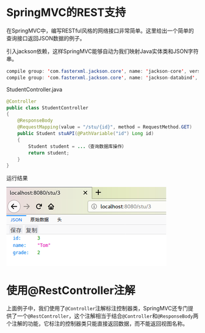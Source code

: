 # SpringMVC的REST支持

在SpringMVC中，编写RESTful风格的网络接口非常简单。这里给出一个简单的查询接口返回JSON数据的例子。

引入jackson依赖，这样SpringMVC能够自动为我们映射Java实体类和JSON字符串。

```java
compile group: 'com.fasterxml.jackson.core', name: 'jackson-core', version: '2.8.8'
compile group: 'com.fasterxml.jackson.core', name: 'jackson-databind', version: '2.8.8'
```

StudentController.java

```java
@Controller
public class StudentController
{
	@ResponseBody
	@RequestMapping(value = "/stu/{id}", method = RequestMethod.GET)
	public Student stuAPI(@PathVariable("id") Long id)
	{
		Student student = ...（查询数据库操作）
		return student;
	}
}
```

运行结果

![](res/1.png)

# 使用@RestController注解

上面例子中，我们使用了`@Controller`注解标注控制器类，SpringMVC还专门提供了一个`@RestController`，这个注解相当于结合`@Controller`和`@ResponseBody`两个注解的功能，它标注的控制器类只能直接返回数据，而不能返回视图名称。
